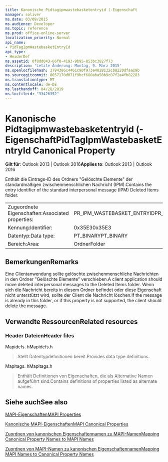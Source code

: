 ```yaml
---
title: Kanonische Pidtagipmwastebasketentryid (-Eigenschaft
manager: soliver
ms.date: 03/09/2015
ms.audience: Developer
ms.topic: reference
ms.prod: office-online-server
localization_priority: Normal
api_name:
- PidTagIpmWastebasketEntryId
api_type:
- HeaderDef
ms.assetid: 0f8dd043-66f0-4193-9b95-853bc3827f73
description: 'Letzte Änderung: Montag, 9. März 2015'
ms.openlocfilehash: 3794386c4461c90f973e4028132cb8220dfaa19b
ms.sourcegitcommit: 8657170d071f9bcf680aba50b9c07f2a4fb82283
ms.translationtype: MT
ms.contentlocale: de-DE
ms.lasthandoff: 04/28/2019
ms.locfileid: "33426352"
---
```

# <a name="pidtagipmwastebasketentryid-canonical-property"></a><span data-ttu-id="eefd3-103">Kanonische Pidtagipmwastebasketentryid (-Eigenschaft</span><span class="sxs-lookup"><span data-stu-id="eefd3-103">PidTagIpmWastebasketEntryId Canonical Property</span></span>

  
  
<span data-ttu-id="eefd3-104">**Gilt für**: Outlook 2013 | Outlook 2016</span><span class="sxs-lookup"><span data-stu-id="eefd3-104">**Applies to**: Outlook 2013 | Outlook 2016</span></span> 
  
<span data-ttu-id="eefd3-105">Enthält die Eintrags-ID des Ordners "Gelöschte Elemente" der standardmäßigen zwischenmenschlichen Nachricht (IPM).</span><span class="sxs-lookup"><span data-stu-id="eefd3-105">Contains the entry identifier of the standard interpersonal message (IPM) Deleted Items folder.</span></span> 
  
|||
|:-----|:-----|
|<span data-ttu-id="eefd3-106">Zugeordnete Eigenschaften:</span><span class="sxs-lookup"><span data-stu-id="eefd3-106">Associated properties:</span></span>  <br/> |<span data-ttu-id="eefd3-107">PR_IPM_WASTEBASKET_ENTRYID</span><span class="sxs-lookup"><span data-stu-id="eefd3-107">PR_IPM_WASTEBASKET_ENTRYID</span></span>  <br/> |
|<span data-ttu-id="eefd3-108">Kennung:</span><span class="sxs-lookup"><span data-stu-id="eefd3-108">Identifier:</span></span>  <br/> |<span data-ttu-id="eefd3-109">0x35E3</span><span class="sxs-lookup"><span data-stu-id="eefd3-109">0x35E3</span></span>  <br/> |
|<span data-ttu-id="eefd3-110">Datentyp:</span><span class="sxs-lookup"><span data-stu-id="eefd3-110">Data type:</span></span>  <br/> |<span data-ttu-id="eefd3-111">PT_BINARY</span><span class="sxs-lookup"><span data-stu-id="eefd3-111">PT_BINARY</span></span>  <br/> |
|<span data-ttu-id="eefd3-112">Bereich:</span><span class="sxs-lookup"><span data-stu-id="eefd3-112">Area:</span></span>  <br/> |<span data-ttu-id="eefd3-113">Ordner</span><span class="sxs-lookup"><span data-stu-id="eefd3-113">Folder</span></span>  <br/> |
   
## <a name="remarks"></a><span data-ttu-id="eefd3-114">Bemerkungen</span><span class="sxs-lookup"><span data-stu-id="eefd3-114">Remarks</span></span>

<span data-ttu-id="eefd3-115">Eine Clientanwendung sollte gelöschte zwischenmenschliche Nachrichten in den Ordner "Gelöschte Elemente" verschieben.</span><span class="sxs-lookup"><span data-stu-id="eefd3-115">A client application should move deleted interpersonal messages to the Deleted Items folder.</span></span> <span data-ttu-id="eefd3-116">Wenn sich die Nachricht bereits in diesem Ordner befindet oder diese Eigenschaft nicht unterstützt wird, sollte der Client die Nachricht löschen.</span><span class="sxs-lookup"><span data-stu-id="eefd3-116">If the message is already in this folder, or if this property is not supported, the client should delete the message.</span></span> 
  
## <a name="related-resources"></a><span data-ttu-id="eefd3-117">Verwandte Ressourcen</span><span class="sxs-lookup"><span data-stu-id="eefd3-117">Related resources</span></span>

### <a name="header-files"></a><span data-ttu-id="eefd3-118">Header Dateien</span><span class="sxs-lookup"><span data-stu-id="eefd3-118">Header files</span></span>

<span data-ttu-id="eefd3-119">Mapidefs. h</span><span class="sxs-lookup"><span data-stu-id="eefd3-119">Mapidefs.h</span></span>
  
> <span data-ttu-id="eefd3-120">Stellt Datentypdefinitionen bereit.</span><span class="sxs-lookup"><span data-stu-id="eefd3-120">Provides data type definitions.</span></span>
    
<span data-ttu-id="eefd3-121">Mapitags. h</span><span class="sxs-lookup"><span data-stu-id="eefd3-121">Mapitags.h</span></span>
  
> <span data-ttu-id="eefd3-122">Enthält Definitionen von Eigenschaften, die als Alternative Namen aufgeführt sind.</span><span class="sxs-lookup"><span data-stu-id="eefd3-122">Contains definitions of properties listed as alternate names.</span></span>
    
## <a name="see-also"></a><span data-ttu-id="eefd3-123">Siehe auch</span><span class="sxs-lookup"><span data-stu-id="eefd3-123">See also</span></span>



[<span data-ttu-id="eefd3-124">MAPI-Eigenschaften</span><span class="sxs-lookup"><span data-stu-id="eefd3-124">MAPI Properties</span></span>](mapi-properties.md)
  
[<span data-ttu-id="eefd3-125">Kanonische MAPI-Eigenschaften</span><span class="sxs-lookup"><span data-stu-id="eefd3-125">MAPI Canonical Properties</span></span>](mapi-canonical-properties.md)
  
[<span data-ttu-id="eefd3-126">Zuordnen von kanonischen Eigenschaftennamen zu MAPI-Namen</span><span class="sxs-lookup"><span data-stu-id="eefd3-126">Mapping Canonical Property Names to MAPI Names</span></span>](mapping-canonical-property-names-to-mapi-names.md)
  
[<span data-ttu-id="eefd3-127">Zuordnen von MAPI-Namen zu kanonischen Eigenschaftennamen</span><span class="sxs-lookup"><span data-stu-id="eefd3-127">Mapping MAPI Names to Canonical Property Names</span></span>](mapping-mapi-names-to-canonical-property-names.md)

